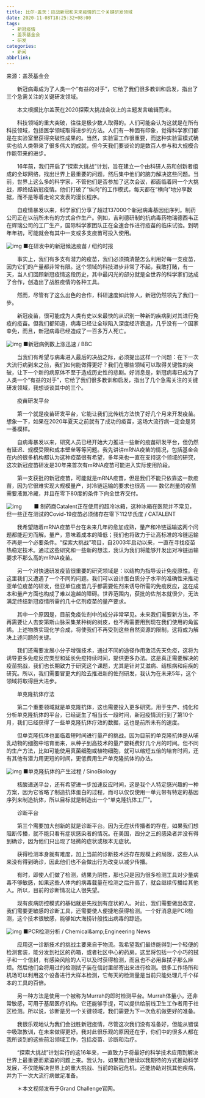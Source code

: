 ```yaml
---
title: 比尔·盖茨：应战新冠和未来疫情的三个关键研发领域
date: 2020-11-08T18:25:32+08:00
tags:
  - 新冠疫情
  - 盖茨基金会
  - 研发
categories:
  - 新闻
abbrlink:
---
```


来源：盖茨基金会

　　新冠病毒成为了人类一个“有益的对手”，它给了我们很多教训和启发，指出了三个急需关注的关键研发领域。

　　本文根据比尔盖茨在2020探索大挑战会议上的主题发言编辑而来。

　　科技领域的重大突破，往往是极少数人取得的。人们可能会认为这就是在所有科技领域，包括医学领域取得进步的方法。人们有一种固有印象，觉得科学家们都是在实验室里获得突破性成果的。当然，实验室工作很重要，而这种实验室模式确实也给人类带来了很多伟大的成就，但今天我们要谈论的是数百人参与和大规模合作能带来的进步。

　　16年前，我们开启了“探索大挑战”计划，旨在建立一个由科研人员和创新者组成的全球网络，找出世界上最重要的问题，然后集中他们的脑力解决这些问题。当前，世界上这么多的科学家，不管他们是否参加了这次会议，都面临着同一个大挑战，即终结新冠疫情。他们打破了“纵向”的工作模式，每天都在“横向”地分享数据，而不是等着走论文发表的漫长程序。

　　自疫情暴发以来，科学家们分享了超过137000个新冠病毒基因组序列。制药公司正在以前所未有的方式合作生产。例如，吉利德研制的抗病毒药物瑞德西韦正在辉瑞公司的工厂生产，国际科学家团队正在全速合作进行疫苗的临床试验。到明年年初，可能就会有其中一支或多支疫苗可投入使用。

![img](https://cdn.jsdelivr.net/gh/yakeing/Documentation@main/Hexo/images/a4cf-kcaeqzx1907756.png)
■在研发中的新冠候选疫苗 / 纽约时报

　　事实上，我们有多支有潜力的疫苗，我们必须搞清楚怎么利用好每一支疫苗，因为它们的产量都非常有限。这个领域的科技进步非常了不起，我敢打赌，有一天，当人们回顾新冠疫情这段历史，其中最闪光的部分就是全世界的科学家们达成了合作，创造出了战胜疫情的各种工具。

　　然而，尽管有了这么出色的合作，科研速度如此惊人，新冠仍然领先了我们一步。

　　新冠疫苗，很可能成为人类有史以来最快的从识别一种新的疾病到对其进行免疫的疫苗。但我们都知道，病毒已经让全球陷入深度经济衰退，几乎没有一个国家幸免，而且，新冠病毒已经造成了一百多万人死亡。

![img](https://cdn.jsdelivr.net/gh/yakeing/Documentation@main/Hexo/images/b126-kcaeqzx1907845.png)
■新冠病例数上涨迅速 / BBC

　　当我们有希望与病毒进入最后的决战之际，必须提出这样一个问题：在下一次大流行病到来之前，我们如何能做得更好？我们在哪些领域可以取得关键性的突破，让下一个新的病原体不至于造成历史性的悲剧。好消息是，新冠病毒已成为了人类一个“有益的对手”，它给了我们很多教训和启发，指出了几个急需关注的关键研发领域，我想谈谈其中的三个。

　　疫苗研发平台

　　第一个就是疫苗研发平台，它能让我们比传统方法快了好几个月来开发疫苗。想象一下，如果在2020年夏天之前就有了成功的疫苗，这场大流行病一定会是另一番模样。

　　自病毒暴发以来，研究人员已经开始大力推进一些新的疫苗研发平台，但仍然有延迟、规模受限和成本壁垒等等问题。我先讲讲mRNA疫苗的情况，包括基金会在内的很多机构都认为这种疫苗很有希望，多年来也一直在支持这个领域的研究，这次新冠疫苗研发是30年来首次有mRNA疫苗可能进入实际使用阶段。

　　第一支获批的新冠疫苗，可能就是mRNA疫苗，但是我们不能只依靠这一款疫苗，因为它很难实现大规模量产，对冷链运输的要求也很高 —— 数亿剂量的疫苗需要液氮冷藏，并且在零下80度的条件下向全世界交付。

![img](https://cdn.jsdelivr.net/gh/yakeing/Documentation@main/Hexo/images/dad1-kcaeqzx1907872.jpg)
　　■ 制药商Catalent正在使用的超冷冰箱，这种冰箱在医院并不常见，但一些正在测试的Covid-19疫苗必须储存在零下112华氏度 / CATALENT

　　我希望随着mRNA疫苗平台在未来几年的愈加成熟，量产和冷链运输这两个问题都能迎刃而解。量产，意味着成本的降低；我们也将致力于让高标准的冷链运输不再是一个必要条件。“探索大挑战”项目，自2003年启动以来，一直在寻找疫苗热稳定技术。通过这些研究和一些新的想法，我认为我们将能够开发出对冷链运输要求不那么高的mRNA疫苗。

　　另一个对快速研发疫苗很重要的研究领域是：以结构为指导设计免疫原性。在这里我们又遭遇了一个不同的问题。我们可以设计蛋白质分子水平的准确性来推动亚单位疫苗的研发，但亚单位疫苗几乎都需要佐剂来诱导所需的免疫反应，这在成本和量产方面也构成了难以逾越的障碍。世界范围内，获批的佐剂本就很少，无法满足终结新冠疫情所需的几十亿剂疫苗的量产要求。

　　其中一个原因是，目前免疫佐剂中的成分非常罕见。未来我们需要新方法，不再需要让人去安第斯山脉采集某种树的树皮，也不再需要用到现在我们使用的角鲨烯。上述物质实现化学合成，将使我们不再受到这些自然资源的限制，这将成为解决上述问题的关键。

　　我们还需要发展小分子增强技术，通过不同的途径作用激活先天免疫，这将为诱导更多免疫反应类型和延长免疫持续时间，提供更多办法。这是真正需要解决的疫苗挑战，我们也长期致力于研究这个课题，尤其是针对艾滋病、结核病和疟疾的研究。所以，我们需要冒更大的险去推进新的佐剂研发，我认为在未来5年，这个领域将取得巨大进步。

　　单克隆抗体疗法

　　第二个重要领域就是单克隆抗体，这也需要投入更多研究。用于生产、纯化和分析单克隆抗体的平台，已经诞生了相当长一段时间，新冠疫情流行到了第10个月，我们已经获得了一些单克隆抗体疗效的数据，这也是前所未有的速度。

　　但单克隆抗体也面临着短时间进行量产的挑战。因为目前的单克隆抗体是从哺乳动物的细胞中培育而来，从种子到高技术的量产要耗费好几个月的时间。但不同的生产方法，比如可能使用真菌细胞或植物细胞，就可以缩短五倍的培育时间，还有其他有潜力用更短的时间，更低费用生产单克隆抗体的办法。

![img](https://cdn.jsdelivr.net/gh/yakeing/Documentation@main/Hexo/images/9533-kcaeqzx1907897.png)
■单克隆抗体的产生过程 / SinoBiology

　　核酸递送平台，还有希望进一步加速反应时间，这是我个人特定感兴趣的一种方案，因为它省略了制造抗体蛋白的过程，而可以仅仅使用一单元带有特定的基因序列来制造抗体，所以目标就是制造出一个“单克隆抗体工厂”。

　　诊断平台

　　第三个需要加大创新的就是诊断平台。因为无症状传播者的存在，如果我们想阻断传播，就不能只看有症状感染者的情况。在美国，四分之三的感染者并没有得到确诊，因为他们只出现了轻微的症状或根本无症状。

　　获得检测本身就有难度，加上当前的诊断技术还存在规模上的局限，这些人从来没有得到确诊，因此他们也不会做出行为改变以减少传播。

　　有时，即使人们做了检测，结果为阴性，那也只是因为很多检测工具对少量病毒不够敏感，如果这些人体内的病毒载量在检测之后升高了，就会继续传播给其他人。所以，目前的诊断情况让人很失望。

　　现有疾病防控模式的基础就是先找到有症状的人。对此，我们需要做出改变，我们需要更敏感的诊断工具，还需要使人便捷地获得检测。一个好消息是PCR检测，这个技术很敏感，能够如大海捞针般找出病毒的踪迹。

![img](https://cdn.jsdelivr.net/gh/yakeing/Documentation@main/Hexo/images/81eb-kcaeqzx1907957.png)
■PCR检测分析 / Chemical&amp;amp;Engineering News

　　应用这一诊断技术的挑战主要来自于物流。我希望我们最终能得到一个轻便的检测套装，能分发到社区的药箱，或者社区中心的药房。这里将包括一个小巧的拭子和一个信封，有感染风险的人可以及时获得检测，而且也不必用鼻拭子那么麻烦。然后他们会将用过的检测拭子装在信封里邮寄出来进行检测。很多工作场所和机场可以利用这个设备进行大样本检测，它每天的检测量是当前只能处理几千个样本的工具的百倍。

　　另一种方法是使用一个被称为Murrah的即时检测平台。Murrah体量小，还非常敏感，可用于基层医疗机构。它还能够手提，可以提供给前线卫生工作者用于社区检测。所以说，诊断是另一个关键领域，我们需要为下一次危机做更好的准备。

　　我很乐观地认为我们会战胜新冠疫情，尽管这次我们没有准备好，但能从错误中吸取教训，在未来做得更好。我对此很乐观的原因还在于，你们中的很多人都在我所谈到的这些前沿领域工作，包括疫苗、诊断和治疗。

　　“探索大挑战”计划实行的这16年来，一直致力于将最好的科学技术应用到解决世界上最重要而紧迫的问题上来。我认为，如果我们继续以我期待的方式推动科学发展，不仅能解决世界上的重大挑战、当前的新冠危机，还能协助对抗其他疾病，并为下一次大流行病做足准备。

　　＊本文视频发布于Grand Challenge官网。
